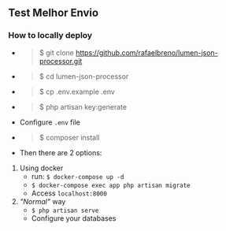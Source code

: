 ## Test Melhor Envio

### How to locally deploy
- > $ git clone https://github.com/rafaelbreno/lumen-json-processor.git
- > $ cd lumen-json-processor
- > $ cp .env.example .env
- > $ php artisan key:generate
- Configure `.env` file
- > $ composer install

- Then there are 2 options:
1. Using docker
    - run: `$ docker-compose up -d`
    - `$ docker-compose exec app php artisan migrate `
    - Access `localhost:8000`
2. _"Normal"_ way
    - `$ php artisan serve`
    - Configure your databases

